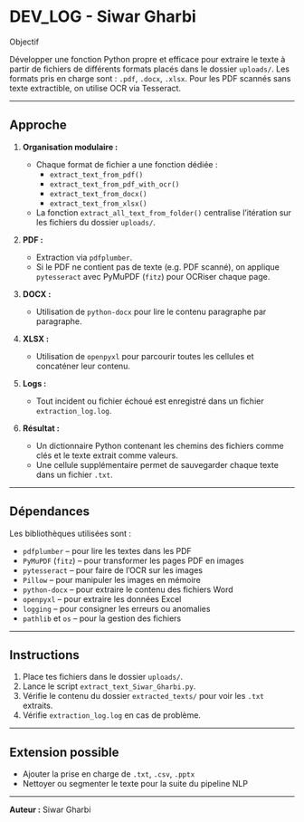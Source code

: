 # DEV_LOG - Siwar Gharbi

 Objectif

Développer une fonction Python propre et efficace pour extraire le texte à partir de fichiers de différents formats placés dans le dossier `uploads/`. Les formats pris en charge sont : `.pdf`, `.docx`, `.xlsx`. Pour les PDF scannés sans texte extractible, on utilise OCR via Tesseract.

---

## Approche

1. **Organisation modulaire :**
   - Chaque format de fichier a une fonction dédiée :
     - `extract_text_from_pdf()`
     - `extract_text_from_pdf_with_ocr()`
     - `extract_text_from_docx()`
     - `extract_text_from_xlsx()`
   - La fonction `extract_all_text_from_folder()` centralise l’itération sur les fichiers du dossier `uploads/`.

2. **PDF :**
   - Extraction via `pdfplumber`.
   - Si le PDF ne contient pas de texte (e.g. PDF scanné), on applique `pytesseract` avec PyMuPDF (`fitz`) pour OCRiser chaque page.

3. **DOCX :**
   - Utilisation de `python-docx` pour lire le contenu paragraphe par paragraphe.

4. **XLSX :**
   - Utilisation de `openpyxl` pour parcourir toutes les cellules et concaténer leur contenu.

5. **Logs :**
   - Tout incident ou fichier échoué est enregistré dans un fichier `extraction_log.log`.

6. **Résultat :**
   - Un dictionnaire Python contenant les chemins des fichiers comme clés et le texte extrait comme valeurs.
   - Une cellule supplémentaire permet de sauvegarder chaque texte dans un fichier `.txt`.

---

##  Dépendances

Les bibliothèques utilisées sont :

- `pdfplumber` – pour lire les textes dans les PDF  
- `PyMuPDF` (`fitz`) – pour transformer les pages PDF en images  
- `pytesseract` – pour faire de l’OCR sur les images  
- `Pillow` – pour manipuler les images en mémoire  
- `python-docx` – pour extraire le contenu des fichiers Word  
- `openpyxl` – pour extraire les données Excel  
- `logging` – pour consigner les erreurs ou anomalies  
- `pathlib` et `os` – pour la gestion des fichiers

---

## Instructions

1. Place tes fichiers dans le dossier `uploads/`.
2. Lance le script `extract_text_Siwar_Gharbi.py`.
3. Vérifie le contenu du dossier `extracted_texts/` pour voir les `.txt` extraits.
4. Vérifie `extraction_log.log` en cas de problème.

---

##  Extension possible

- Ajouter la prise en charge de `.txt`, `.csv`, `.pptx`
- Nettoyer ou segmenter le texte pour la suite du pipeline NLP


---

**Auteur :** Siwar Gharbi  
